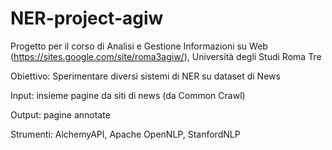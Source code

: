 # NER-project-agiw
Progetto per il corso di Analisi e Gestione Informazioni su Web (https://sites.google.com/site/roma3agiw/), Università degli Studi Roma Tre

Obiettivo: 
Sperimentare diversi sistemi di NER su dataset di News

Input: 
insieme pagine da siti di news (da Common Crawl)

Output:
pagine annotate

Strumenti:
AlchemyAPI, Apache OpenNLP, StanfordNLP

